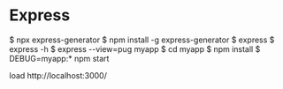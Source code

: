 # Express

$ npx express-generator
$ npm install -g express-generator
$ express
$ express -h
$ express --view=pug myapp
$ cd myapp
$ npm install
$ DEBUG=myapp:* npm start

load http://localhost:3000/